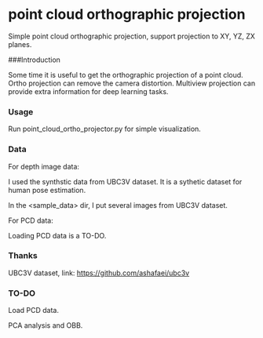 # point cloud orthographic projection

Simple point cloud orthographic projection, support projection to XY, YZ, ZX planes.

###Introduction

Some time it is useful to get the orthographic projection of a point cloud. Ortho projection can remove the camera distortion. Multiview projection can provide extra information for deep learning tasks.

### Usage

Run point_cloud_ortho_projector.py for simple visualization.

### Data

For depth image data:

I used the synthstic data from UBC3V dataset. It is a sythetic dataset for human pose estimation.

In the <sample_data> dir, I put several images from UBC3V dataset.

For PCD data:

Loading PCD data is a TO-DO.

### Thanks

UBC3V dataset, link: https://github.com/ashafaei/ubc3v

### TO-DO

Load PCD data.

PCA analysis and OBB.